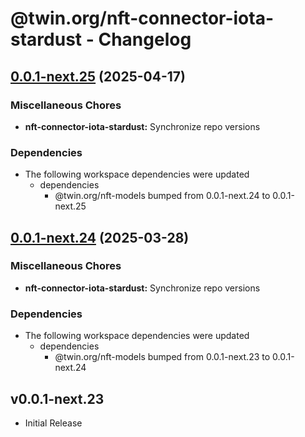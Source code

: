 # @twin.org/nft-connector-iota-stardust - Changelog

## [0.0.1-next.25](https://github.com/twinfoundation/nft/compare/nft-connector-iota-stardust-v0.0.1-next.24...nft-connector-iota-stardust-v0.0.1-next.25) (2025-04-17)


### Miscellaneous Chores

* **nft-connector-iota-stardust:** Synchronize repo versions


### Dependencies

* The following workspace dependencies were updated
  * dependencies
    * @twin.org/nft-models bumped from 0.0.1-next.24 to 0.0.1-next.25

## [0.0.1-next.24](https://github.com/twinfoundation/nft/compare/nft-connector-iota-stardust-v0.0.1-next.23...nft-connector-iota-stardust-v0.0.1-next.24) (2025-03-28)


### Miscellaneous Chores

* **nft-connector-iota-stardust:** Synchronize repo versions


### Dependencies

* The following workspace dependencies were updated
  * dependencies
    * @twin.org/nft-models bumped from 0.0.1-next.23 to 0.0.1-next.24

## v0.0.1-next.23

- Initial Release
